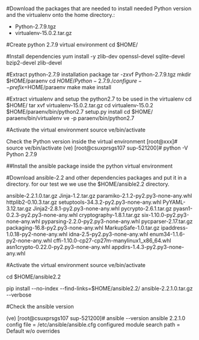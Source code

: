 #

#Download the packages that are needed to install needed Python version and the virtualenv onto the home directory.:
 - Python-2.7.9.tgz
 - virtualenv-15.0.2.tar.gz

#Create python 2.7.9 virtual environment
cd $HOME/

#Install dependencies
yum install -y zlib-dev openssl-devel sqlite-devel bzip2-devel zlib-devel

#Extract python-2.7.9 installation package
tar -zxvf Python-2.7.9.tgz
mkdir $HOME/paraenv
cd $HOME/Python-2.7.9
./configure --prefix=$HOME/paraenv
make
make install

#Extract virtualenv and setup the python2.7 to be used in the virtualenv
cd $HOME/
tar xvf virtualenv-15.0.2.tar.gz
cd virtualenv-15.0.2
$HOME/paraenv/bin/python2.7 setup.py install
cd $HOME/
paraenv/bin/virtualenv ve -p paraenv/bin/python2.7

#Activate the virtual environment
source ve/bin/activate

Check the Python version inside the virtual environment
[root@xxx]# source ve/bin/activate
(ve) [root@csuxprsgs107 sup-521200]# python -V
Python 2.7.9 

##Install the ansible package inside the python virtual environment


#Download ansible-2.2 and other dependencies packages and put it in a directory. for our test we we use the $HOME/ansible2.2 directory.

ansible-2.2.1.0.tar.gz
Jinja-1.2.tar.gz
paramiko-2.1.2-py2.py3-none-any.whl
httplib2-0.10.3.tar.gz
setuptools-34.3.2-py2.py3-none-any.whl
PyYAML-3.12.tar.gz
Jinja2-2.8.1-py2.py3-none-any.whl
pycrypto-2.6.1.tar.gz
pyasn1-0.2.3-py2.py3-none-any.whl
cryptography-1.8.1.tar.gz
six-1.10.0-py2.py3-none-any.whl
pyparsing-2.2.0-py2.py3-none-any.whl
pycparser-2.17.tar.gz
packaging-16.8-py2.py3-none-any.whl
MarkupSafe-1.0.tar.gz
ipaddress-1.0.18-py2-none-any.whl
idna-2.5-py2.py3-none-any.whl
enum34-1.1.6-py2-none-any.whl
cffi-1.10.0-cp27-cp27m-manylinux1_x86_64.whl
asn1crypto-0.22.0-py2.py3-none-any.whl
appdirs-1.4.3-py2.py3-none-any.whl

#Activate the virtual environment
source ve/bin/activate

cd $HOME/ansible2.2

pip install --no-index --find-links=$HOME/ansible2.2/ ansible-2.2.1.0.tar.gz --verbose

#Check the ansible version

(ve) [root@csuxprsgs107 sup-521200]# ansible --version
ansible 2.2.1.0
  config file = /etc/ansible/ansible.cfg
  configured module search path = Default w/o overrides

